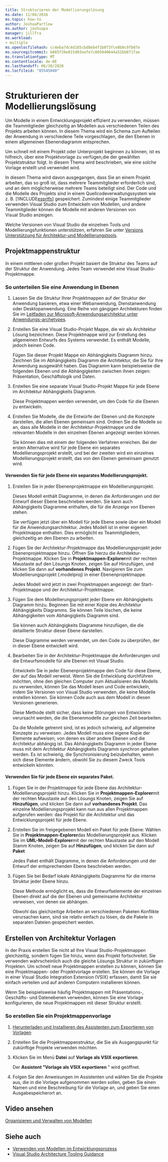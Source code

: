 ```yaml
---
title: Strukturieren der Modellierungslösung
ms.date: 11/04/2016
ms.topic: how-to
author: JoshuaPartlow
ms.author: joshuapa
manager: jillfra
ms.workload:
- multiple
ms.openlocfilehash: cc4eba7dc4d185cbd8eb4f1b073fce8b0c9fb07e
ms.sourcegitcommit: b885f26e015d03eafe7c885040644a52bb071fae
ms.translationtype: MT
ms.contentlocale: de-DE
ms.lasthandoff: 06/30/2020
ms.locfileid: "85545040"
---
```

# <a name="structure-your-modeling-solution"></a>Strukturieren der Modellierungslösung

Um Modelle in einem Entwicklungsprojekt effizient zu verwenden, müssen die Teammitglieder gleichzeitig an Modellen aus verschiedenen Teilen des Projekts arbeiten können. In diesem Thema wird ein Schema zum Aufteilen der Anwendung in verschiedene Teile vorgeschlagen, die den Ebenen in einem allgemeinen Ebenendiagramm entsprechen.

Um schnell mit einem Projekt oder Unterprojekt beginnen zu können, ist es hilfreich, über eine Projektvorlage zu verfügen,die der gewählten Projektstruktur folgt. In diesem Thema wird beschrieben, wie eine solche Vorlage erstellt und verwendet wird.

In diesem Thema wird davon ausgegangen, dass Sie an einem Projekt arbeiten, das so groß ist, dass mehrere Teammitglieder erforderlich sind, und an dem möglicherweise mehrere Teams beteiligt sind. Der Code und die Modelle des Projekts sind in einem Quellcodeverwaltungssystem wie z. B. [!INCLUDE[esprtfs](../code-quality/includes/esprtfs_md.md)] gespeichert. Zumindest einige Teammitglieder verwenden Visual Studio zum Entwickeln von Modellen, und andere Teammitglieder können die Modelle mit anderen Versionen von Visual Studio anzeigen.

Welche Versionen von Visual Studio die einzelnen Tools und Modellierungsfunktionen unterstützen, erfahren Sie unter [Versions Unterstützung für Architektur-und Modellierungstools](../modeling/what-s-new-for-design-in-visual-studio.md#VersionSupport).

## <a name="solution-structure"></a>Projektmappenstruktur

In einem mittleren oder großen Projekt basiert die Struktur des Teams auf der Struktur der Anwendung. Jedes Team verwendet eine Visual Studio-Projektmappe.

### <a name="to-divide-an-application-into-layers"></a>So unterteilen Sie eine Anwendung in Ebenen

1. Lassen Sie die Struktur Ihrer Projektmappen auf der Struktur der Anwendung basieren, etwa einer Webanwendung, Dienstanwendung oder Desktopanwendung. Eine Reihe von gängigen Architekturen finden Sie im [Leitfaden zur Microsoft-Anwendungsarchitektur unter Anwendungs-archetypes](/previous-versions/msp-n-p/ee658107(v=pandp.10)).

2. Erstellen Sie eine Visual Studio-Projekt Mappe, die wir als Architektur Lösung bezeichnen. Diese Projektmappe wird zur Erstellung des allgemeinen Entwurfs des Systems verwendet. Es enthält Modelle, jedoch keinen Code.

   Fügen Sie dieser Projekt Mappe ein Abhängigkeits Diagramm hinzu. Zeichnen Sie im Abhängigkeits Diagramm die Architektur, die Sie für Ihre Anwendung ausgewählt haben. Das Diagramm kann beispielsweise die folgenden Ebenen und die Abhängigkeiten zwischen ihnen zeigen: Präsentation, Geschäftslogik und Daten.

4. Erstellen Sie eine separate Visual Studio-Projekt Mappe für jede Ebene im Architektur Abhängigkeits Diagramm.

   Diese Projektmappen werden verwendet, um den Code für die Ebenen zu entwickeln.

5. Erstellen Sie Modelle, die die Entwürfe der Ebenen und die Konzepte darstellen, die allen Ebenen gemeinsam sind. Ordnen Sie die Modelle so an, dass alle Modelle in der Architektur-Projektmappe und die relevanten Modelle in den einzelnen Ebenen angezeigt werden können.

   Sie können dies mit einem der folgenden Verfahren erreichen. Bei der ersten Alternative wird für jede Ebene ein separates Modellierungsprojekt erstellt, und bei der zweiten wird ein einzelnes Modellierungsprojekt erstellt, das von den Ebenen gemeinsam genutzt wird.

#### <a name="use-a-separate-modeling-project-for-each-layer"></a>Verwenden Sie für jede Ebene ein separates Modellierungsprojekt.

1. Erstellen Sie in jeder Ebenenprojektmappe ein Modellierungsprojekt.

   Dieses Modell enthält Diagramme, in denen die Anforderungen und der Entwurf dieser Ebene beschrieben werden. Sie kann auch Abhängigkeits Diagramme enthalten, die für die Anzeige von Ebenen stehen.

   Sie verfügen jetzt über ein Modell für jede Ebene sowie über ein Modell für die Anwendungsarchitektur. Jedes Modell ist in einer eigenen Projektmappe enthalten. Dies ermöglicht es Teammitgliedern, gleichzeitig an den Ebenen zu arbeiten.

2. Fügen Sie der Architektur-Projektmappe das Modellierungsprojekt jeder Ebenenprojektmappe hinzu. Öffnen Sie hierzu die Architektur-Projektmappe. Klicken Sie in **Projektmappen-Explorer**mit der rechten Maustaste auf den Lösungs Knoten, zeigen Sie auf Hinzufügen, und klicken Sie dann auf **vorhandenes Projekt**. Navigieren Sie zum Modellierungsprojekt (.modelproj) in einer Ebenenprojektmappe.

   Jedes Modell wird jetzt in zwei Projektmappen angezeigt: der Start-Projektmappe und der Architektur-Projektmappe.

3. Fügen Sie dem Modellierungsprojekt jeder Ebene ein Abhängigkeits Diagramm hinzu. Beginnen Sie mit einer Kopie des Architektur Abhängigkeits Diagramms. Sie können Teile löschen, die keine Abhängigkeiten vom Abhängigkeits Diagramm sind.

   Sie können auch Abhängigkeits Diagramme hinzufügen, die die detaillierte Struktur dieser Ebene darstellen.

   Diese Diagramme werden verwendet, um den Code zu überprüfen, der in dieser Ebene entwickelt wird.

4. Bearbeiten Sie in der Architektur-Projektmappe die Anforderungen und die Entwurfsmodelle für alle Ebenen mit Visual Studio.

   Entwickeln Sie in jeder Ebenenprojektmappe den Code für diese Ebene, der auf das Modell verweist. Wenn Sie die Entwicklung durchführen möchten, ohne den gleichen Computer zum Aktualisieren des Modells zu verwenden, können Sie das Modell lesen und Code entwickeln, indem Sie Versionen von Visual Studio verwenden, die keine Modelle erstellen können. Sie können Code auch aus dem Modell in diesen Versionen generieren.

   Diese Methode stellt sicher, dass keine Störungen von Entwicklern verursacht werden, die die Ebenenmodelle zur gleichen Zeit bearbeiten.

   Da die Modelle getrennt sind, ist es jedoch schwierig, auf allgemeine Konzepte zu verweisen. Jedes Modell muss eine eigene Kopie der Elemente aufweisen, von denen es über andere Ebenen und die Architektur abhängig ist. Das Abhängigkeits Diagramm in jeder Ebene muss mit dem Architektur Abhängigkeits Diagramm synchron gehalten werden. Es ist schwierig, die Synchronisierung beizubehalten, wenn sich diese Elemente ändern, obwohl Sie zu diesem Zweck Tools entwickeln könnten.

#### <a name="use-a-separate-package-for-each-layer"></a>Verwenden Sie für jede Ebene ein separates Paket.

1. Fügen Sie in der Projektmappe für jede Ebene das Architektur-Modellierungsprojekt hinzu. Klicken Sie in **Projektmappen-Explorer**mit der rechten Maustaste auf den Lösungs Knoten, zeigen Sie auf **Hinzufügen**, und klicken Sie dann auf **vorhandenes Projekt**. Das einzelne Modellierungsprojekt kann nun aus allen Projektmappen aufgerufen werden: das Projekt für die Architektur und das Entwicklungsprojekt für jede Ebene.

2. Erstellen Sie im freigegebenen Modell ein Paket für jede Ebene: Wählen Sie in **Projektmappen-Explorer**das Modellierungsprojekt aus. Klicken Sie im **UML-Modell-Explorer**mit der rechten Maustaste auf den Modell Stamm Knoten, zeigen Sie auf **Hinzufügen**, und klicken Sie dann auf **Paket**

   Jedes Paket enthält Diagramme, in denen die Anforderungen und der Entwurf der entsprechenden Ebene beschrieben werden.

3. Fügen Sie bei Bedarf lokale Abhängigkeits Diagramme für die interne Struktur jeder Ebene hinzu.

   Diese Methode ermöglicht es, dass die Entwurfselemente der einzelnen Ebenen direkt auf die der Ebenen und gemeinsame Architektur verweisen, von denen sie abhängen.

   Obwohl das gleichzeitige Arbeiten an verschiedenen Paketen Konflikte verursachen kann, sind sie relativ einfach zu lösen, da die Pakete in separaten Dateien gespeichert werden.

## <a name="create-architecture-templates"></a>Erstellen von Architektur Vorlagen

In der Praxis erstellen Sie nicht all Ihre Visual Studio-Projektmappen gleichzeitig, sondern fügen Sie hinzu, wenn das Projekt fortschreitet. Sie verwenden wahrscheinlich auch die gleiche Lösungs Struktur in zukünftigen Projekten. Um schnell neue Projektmappen erstellen zu können, können Sie eine Projektmappen- oder Projektvorlage erstellen. Sie können die Vorlage in einer Visual Studio Integration Extension (VSIX) erfassen, damit Sie sie einfach verteilen und auf anderen Computern installieren können.

Wenn Sie beispielsweise häufig Projektmappen mit Präsentations-, Geschäfts- und Datenebenen verwenden, können Sie eine Vorlage konfigurieren, die neue Projektmappen mit dieser Struktur erstellt.

### <a name="to-create-a-solution-template"></a>So erstellen Sie ein Projektmappenvorlage

1. [Herunterladen und Installieren des Assistenten zum Exportieren von Vorlagen](https://marketplace.visualstudio.com/items?itemName=VisualStudioProductTeam.ExportTemplateWizard)

2. Erstellen Sie die Projektmappenstruktur, die Sie als Ausgangspunkt für zukünftige Projekte verwenden möchten.

3. Klicken Sie im Menü **Datei** auf **Vorlage als VSIX exportieren**.

   Der **Assistent "Vorlage als VSIX exportieren** " wird geöffnet.

4. Folgen Sie den Anweisungen im Assistenten und wählen Sie die Projekte aus, die in die Vorlage aufgenommen werden sollen, geben Sie einen Namen und eine Beschreibung für die Vorlage an, und geben Sie einen Ausgabespeicherort an.

## <a name="watch-a-video"></a>Video ansehen

[Organisieren und Verwalten von Modellen](https://channel9.msdn.com/blogs/clinted/uml-with-vs-2010-part-9-organizing-and-managing-your-models)

## <a name="see-also"></a>Siehe auch

- [Verwenden von Modellen im Entwicklungsprozess](../modeling/use-models-in-your-development-process.md)
- [Visual Studio Architecture Tooling Guidance](../modeling/visual-studio-architecture-tooling-guidance.md)
